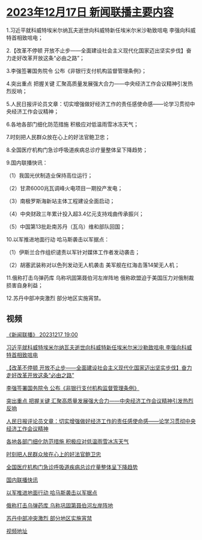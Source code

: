 # [2023年12月17日 新闻联播主要内容](https://tv.cctv.com/lm/xwlb/day/20231217.shtml)

1.习近平就科威特埃米尔纳瓦夫逝世向科威特新任埃米尔米沙勒致唁电 李强向科威特首相致唁电；

2.【改革不停顿 开放不止步——全面建设社会主义现代化国家迈出坚实步伐】奋力走好改革开放这条“必由之路”；

3.李强签署国务院令 公布《非银行支付机构监督管理条例》；

4.突出重点 把握关键 汇聚高质量发展强大合力——中央经济工作会议精神引发热烈反响；

5.人民日报评论员文章：切实增强做好经济工作的责任感使命感——论学习贯彻中央经济工作会议精神；

6.各地各部门细化防范措施 积极应对低温雨雪冰冻天气；

7.时刻把人民群众放在心上的好法官鲍卫忠；

8.全国医疗机构门急诊呼吸道疾病总诊疗量整体呈下降趋势；

9.国内联播快讯：

（1）我国光伏制造业保持高位运行；

（2）甘肃6000兆瓦调峰火电项目一期投产发电；

（3）南极罗斯海新站主体工程建设全面启动；

（4）中央财政三年累计投入超3.4亿元支持戏曲传承振兴；

（5）中国第13批赴南苏丹（瓦乌）维和部队回国；

10.以军推进地面行动 哈马斯袭击以军据点：

（1）伊斯兰合作组织谴责以军针对媒体工作者发动袭击；

（2）胡塞武装称对以色列发动无人机袭击 美军舰在红海击落14架无人机；

11.俄称打击乌弹药库 乌称巩固第聂伯河左岸阵地 俄称欧盟迫于美国压力对俄制裁损害自身利益；

12.苏丹中部冲突激烈 部分地区实施宵禁。

## 视频

[《新闻联播》 20231217 19:00](https://tv.cctv.com/2023/12/17/VIDEkcjzzZ67gLcjwJTIzJJw231217.shtml)

[习近平就科威特埃米尔纳瓦夫逝世向科威特新任埃米尔米沙勒致唁电 李强向科威特首相致唁电](https://tv.cctv.com/2023/12/17/VIDEYcoRMalum0trpXiSzPLF231217.shtml)

[【改革不停顿 开放不止步——全面建设社会主义现代化国家迈出坚实步伐】奋力走好改革开放这条“必由之路”](https://tv.cctv.com/2023/12/17/VIDEtNOsYSJw9Auq0sxhnSqA231217.shtml)

[李强签署国务院令 公布《非银行支付机构监督管理条例》](https://tv.cctv.com/2023/12/17/VIDE0JUFqnv3tqcCgcRfGZKd231217.shtml)

[突出重点 把握关键 汇聚高质量发展强大合力——中央经济工作会议精神引发热烈反响](https://tv.cctv.com/2023/12/17/VIDE4s6TWYRovnT2KUJZT45L231217.shtml)

[人民日报评论员文章：切实增强做好经济工作的责任感使命感——论学习贯彻中央经济工作会议精神](https://tv.cctv.com/2023/12/17/VIDEUVVL1JlLcu3nmfZh1lop231217.shtml)

[各地各部门细化防范措施 积极应对低温雨雪冰冻天气](https://tv.cctv.com/2023/12/17/VIDEM2JyiURh0BFDpydNtLXC231217.shtml)

[时刻把人民群众放在心上的好法官鲍卫忠](https://tv.cctv.com/2023/12/17/VIDEUrhU01Y5HtjEBMZHmtyk231217.shtml)

[全国医疗机构门急诊呼吸道疾病总诊疗量整体呈下降趋势](https://tv.cctv.com/2023/12/17/VIDEDeyEg6QQUqwPmsliGXfP231217.shtml)

[国内联播快讯](https://tv.cctv.com/2023/12/17/VIDED9dQIlclCwLHkOkdTxgo231217.shtml)

[以军推进地面行动 哈马斯袭击以军据点](https://tv.cctv.com/2023/12/17/VIDEJj0IjdRRCRMHEl5JeOHF231217.shtml)

[俄称打击乌弹药库 乌称巩固第聂伯河左岸阵地](https://tv.cctv.com/2023/12/17/VIDEmScS3Vei4FNbiOu3S3cD231217.shtml)

[苏丹中部冲突激烈 部分地区实施宵禁](https://tv.cctv.com/2023/12/17/VIDEN5dOPAEb3xo5huyvsQaC231217.shtml)

[视频地址](https://tv.cctv.com/lm/xwlb/day/20231217.shtml) 

